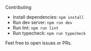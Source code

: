 Contributing

- Install dependencies: `npm install`
- Run dev server: `npm run dev`
- Run lint: `npm run lint`
- Run typecheck: `npm run typecheck`

Feel free to open issues or PRs.
